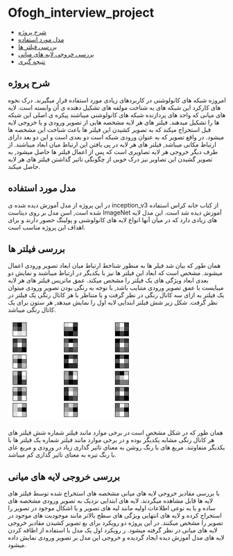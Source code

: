 

# Ofogh_interview_project
- [شرح پروژه](#شرح_پروژه)
- [مدل مورد استفاده](مدل_مورد_استفاده)
- [بررسی فیلتر ها](#بررسی_فیلتر_ها)
- [بررسی خروجی لایه های میانی](#بررسی_خروجی_لایه_های_میانی)
- [نتیجه گیری](#نتیجه_گیری)
## شرح پروژه 
امروزه شبکه های کانولوشنی در کاربردهای زیادی مورد استفاده قرار میگیرند. درک نحوه های کارکرد این شبکه های به شناخت مولفه های تشکیل دهنده ی آن وابسته است.
لایه های میانی که واحد های پردازنده شبکه های کانولوشنی میباشند پیکره ی اصلی این شبکه ها را تشکیل میدهند. فیلتر های هر لایه مشخصه هایی از تصویر ورودی و یا خروجی لایه قبل استخراج میکند که به تصویر کشیدن این فیلتر ها باعث شناخت این مشخصه ها میشود. در واقع تصویر که به عنوان ورودی شبکه است دو بعدی است و این دو بعد دارای ارتباط مکانی میباشد, فیلتر های هر لایه در پی یافتن این ارتباط میان ابعاد میباشند.
از طرف دیگر خروجی هر لایه تصاویری است که پس از اعمال فیلتر ها حاصل میشود, به تصویر گشیدن این تصاویر نیز درک خوبی از چگونگی تاثیر گذاشتن فیلتر های هر لایه حاصل میکند.
## مدل مورد استفاده
در این پروژه از مدل آموزش دیده شده ی inception_v3 از کتاب خانه کراس استفاده شده است, اسن مدل بر روی دیتاست ImageNet آموزش دیده شد است.
این مدل لایه های زیادی دارد که در میان آنها انواع لایه های کانولوشنی و پولینگ حصور دارند و برای اهداف این پروژه مناسب است.


## بررسی فیلتر ها
همان طور که بیان شد فیلر ها به منظور شناخط ارتباط میان ابعاد تصویر ورودی اعمال میشوند. مشخص است که ابعاد این فیلتر ها نیز با یکدیگر در ارتباط میباشند و نمایش دو بعدی ابعاد ویژگی های یک فیلتر را مشخص میکتد.
عمق ماتریس فیلتر های هر لایه میبایست با عمق تصویر ورودی متنایب باشد, با نوجه به رنگی بودن تصویر ورودی میتوان یک فیلتر به ازای سه کانال رنگی در نظر گرفت و یا متناظر با هر کانال رنگی یک فیلتر در نظر گرفت.
شکل زیر شش فیلتر ابتدایی لایه اول را نمایش میدهد, هر ستون برای یک کانال رنگی میباشد.

![download](download.png)

همان طور که در شکل مشخص است در برخی موارد مانند فیلتر شماره شش فیلتر های هر کانال رنگی مشابه یکدیگر بوده و در برخی موارد مانند فیلتر شماره یک فیلتر ها با یکدیگر متفاوتند.
مربع های با رنگ روشن به معنای تاثیر گذاری زیاد در ورودی و مربع عای با رنگ تیره به معنای تاثیر گذاری کم میباشد.


## بررسی خروجی لایه های میانی
با بررسی مقادیر خروجی لایه های میانی مشخصه های استخراج شده توسط فیلتر های لایه ها قابل مشاهده میگردند. 
لایه های ابتدایی نزدیک به تصویر ورودی مشخصه های ساده و یا به نوعی اطلاعات اولیه مانند لبه های تصویر و یا اشکال موجود در تصویر را استخراج کرده و لایه های انتهایی ویژگی های سطح بالاتر مانند موجودیت های موجود در تصویر را مشخص میکنند.
در این پروژه دو رویکرد برای بع تصویر کشیدن مقادیر خروجی لایه های میانی در نظر گرفته میشود.
ر رویکرد اول یک مدل با استفاده از اظافه کردن لایه های مدل آموزش دیده ایجاد گردیده و خروجی این مدل بر تصویر ورودی نمایش داده میشود.
